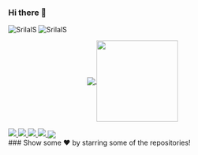 ### Hi there 👋
![SrilalS](https://github-readme-stats.vercel.app/api?username=prineth&count_private=true&hide=stars&include_all_commits=true&line_height=24&show_icons=true&theme=algolia)
![SrilalS](https://github-readme-stats.vercel.app/api/top-langs/?username=prineth&layout=compact&langs_count=6&theme=algolia)
<!--
**prineth/Prineth** is a ✨ _special_ ✨ repository because its `README.md` (this file) appears on your GitHub profile.

Here are some ideas to get you started:

- 🔭 I’m currently working on ...
- 🌱 I’m currently learning ...
- 👯 I’m looking to collaborate on ...
- 🤔 I’m looking for help with ...
- 💬 Ask me about ...
- 📫 How to reach me: ...
- 😄 Pronouns: ...
- ⚡ Fun fact: ...
-->

<p align="center">
  <a href="https://github.com/prineth/github-readme-stats">
    <img
      align="center"
      src="https://github-readme-stats.vercel.app/api/top-langs/?username=prineth&layout=compact&exclude_repo=PingMeRN&title_color=ffffff&icon_color=bb2acf&text_color=bc96e6&bg_color=151515"
    />
  </a>
  <a href="https://github.com/prineth/github-readme-stats">
    <img
      align="center"
      height="165"
      src="https://github-readme-stats.vercel.app/api?username=prineth&count_private=true&show_icons=true&custom_title=Github%20Status&hide=issues&title_color=ffffff&icon_color=bb2acf&text_color=bc96e6&bg_color=151515"
    />
  </a>
</p>
<!--
Here are some ideas to get you started:  -->
<a href="https://www.linkedin.com/in/prineth-fernando-4072231ab/">
  <img src="https://img.shields.io/badge/-prineth_fernando-blue?style=flat-square&logo=Linkedin&logoColor=white&link=https://www.linkedin.com/in/prineth_fernando-630155147/" />
</a>
<a href="mailto:fprineth@gmail.com">
  <img src="https://img.shields.io/badge/-fprineth@gamil.com-c14438?style=flat-square&logo=Gmail&logoColor=white&link=mailto:fprineth@gmail.com" />
</a>
<a href="https://dev.to/prineth">
  <img src="https://img.shields.io/badge/DEV.to-prineth-black" />
</a>
<!--
<a href="https://dev.to/prineth">
  <img src="https://d2fltix0v2e0sb.cloudfront.net/dev-badge.svg" alt="Prineth Fernando's DEV Profile" height="30" width="30">
</a>
-->

<a href="https://github.com/prineth">
  <img src="https://img.shields.io/github/followers/prineth?label=Follow&style=social" />
</a>
 <a href="https://github.com/antonkomarev/github-profile-views-counter">
    <img
      align="center"
      src="https://komarev.com/ghpvc/?username=prineth&color=blueviolet&label=PROFILE+VIEWS" />
  </a><br>
### Show some ❤️ by starring some of the repositories!
